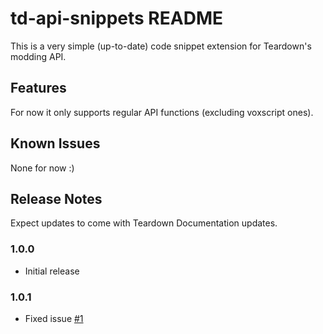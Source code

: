 # td-api-snippets README

This is a very simple (up-to-date) code snippet extension for Teardown's modding API.

## Features

For now it only supports regular API functions (excluding voxscript ones).

## Known Issues

None for now :)

## Release Notes

Expect updates to come with Teardown Documentation updates.

### 1.0.0

- Initial release

### 1.0.1

- Fixed issue [#1](https://github.com/UwQ-Official/td-api-vscode/issues/1)